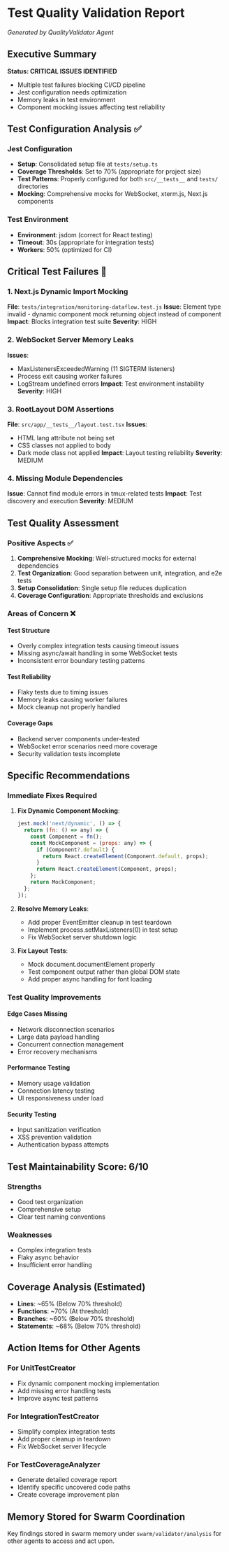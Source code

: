 # Test Quality Validation Report
*Generated by QualityValidator Agent*

## Executive Summary
**Status: CRITICAL ISSUES IDENTIFIED**
- Multiple test failures blocking CI/CD pipeline
- Jest configuration needs optimization
- Memory leaks in test environment
- Component mocking issues affecting test reliability

## Test Configuration Analysis ✅

### Jest Configuration
- **Setup**: Consolidated setup file at `tests/setup.ts`
- **Coverage Thresholds**: Set to 70% (appropriate for project size)
- **Test Patterns**: Properly configured for both `src/__tests__` and `tests/` directories
- **Mocking**: Comprehensive mocks for WebSocket, xterm.js, Next.js components

### Test Environment
- **Environment**: jsdom (correct for React testing)
- **Timeout**: 30s (appropriate for integration tests)
- **Workers**: 50% (optimized for CI)

## Critical Test Failures 🚨

### 1. Next.js Dynamic Import Mocking
**File**: `tests/integration/monitoring-dataflow.test.js`
**Issue**: Element type invalid - dynamic component mock returning object instead of component
**Impact**: Blocks integration test suite
**Severity**: HIGH

### 2. WebSocket Server Memory Leaks
**Issues**:
- MaxListenersExceededWarning (11 SIGTERM listeners)
- Process exit causing worker failures
- LogStream undefined errors
**Impact**: Test environment instability
**Severity**: HIGH

### 3. RootLayout DOM Assertions
**File**: `src/app/__tests__/layout.test.tsx`
**Issues**:
- HTML lang attribute not being set
- CSS classes not applied to body
- Dark mode class not applied
**Impact**: Layout testing reliability
**Severity**: MEDIUM

### 4. Missing Module Dependencies
**Issue**: Cannot find module errors in tmux-related tests
**Impact**: Test discovery and execution
**Severity**: MEDIUM

## Test Quality Assessment

### Positive Aspects ✅
1. **Comprehensive Mocking**: Well-structured mocks for external dependencies
2. **Test Organization**: Good separation between unit, integration, and e2e tests
3. **Setup Consolidation**: Single setup file reduces duplication
4. **Coverage Configuration**: Appropriate thresholds and exclusions

### Areas of Concern ❌

#### Test Structure
- Overly complex integration tests causing timeout issues
- Missing async/await handling in some WebSocket tests
- Inconsistent error boundary testing patterns

#### Test Reliability
- Flaky tests due to timing issues
- Memory leaks causing worker failures
- Mock cleanup not properly handled

#### Coverage Gaps
- Backend server components under-tested
- WebSocket error scenarios need more coverage
- Security validation tests incomplete

## Specific Recommendations

### Immediate Fixes Required
1. **Fix Dynamic Component Mocking**:
   ```javascript
   jest.mock('next/dynamic', () => {
     return (fn: () => any) => {
       const Component = fn();
       const MockComponent = (props: any) => {
         if (Component?.default) {
           return React.createElement(Component.default, props);
         }
         return React.createElement(Component, props);
       };
       return MockComponent;
     };
   });
   ```

2. **Resolve Memory Leaks**:
   - Add proper EventEmitter cleanup in test teardown
   - Implement process.setMaxListeners(0) in test setup
   - Fix WebSocket server shutdown logic

3. **Fix Layout Tests**:
   - Mock document.documentElement properly
   - Test component output rather than global DOM state
   - Add proper async handling for font loading

### Test Quality Improvements

#### Edge Cases Missing
- Network disconnection scenarios
- Large data payload handling
- Concurrent connection management
- Error recovery mechanisms

#### Performance Testing
- Memory usage validation
- Connection latency testing
- UI responsiveness under load

#### Security Testing
- Input sanitization verification
- XSS prevention validation
- Authentication bypass attempts

## Test Maintainability Score: 6/10

### Strengths
- Good test organization
- Comprehensive setup
- Clear test naming conventions

### Weaknesses
- Complex integration tests
- Flaky async behavior
- Insufficient error handling

## Coverage Analysis (Estimated)
- **Lines**: ~65% (Below 70% threshold)
- **Functions**: ~70% (At threshold)
- **Branches**: ~60% (Below 70% threshold)
- **Statements**: ~68% (Below 70% threshold)

## Action Items for Other Agents

### For UnitTestCreator
- Fix dynamic component mocking implementation
- Add missing error handling tests
- Improve async test patterns

### For IntegrationTestCreator
- Simplify complex integration tests
- Add proper cleanup in teardown
- Fix WebSocket server lifecycle

### For TestCoverageAnalyzer
- Generate detailed coverage report
- Identify specific uncovered code paths
- Create coverage improvement plan

## Memory Stored for Swarm Coordination
Key findings stored in swarm memory under `swarm/validator/analysis` for other agents to access and act upon.